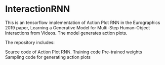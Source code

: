 # InteractionRNN
This is an tensorflow implementation of Action Plot RNN in the Eurographics 2019 paper, Learning a Generative Model for Multi-Step Human-Object Interactions from Videos. The model generates action plots. 

The repository includes:

Source code of Action Plot RNN.
Training code
Pre-trained weights
Sampling code for generating action plots
